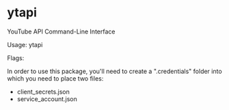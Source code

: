 # ytapi
YouTube API Command-Line Interface

Usage:
  ytapi <flags> <command>

Flags:



In order to use this package, you'll need to create a ".credentials" folder
into which you need to place two files:

  * client_secrets.json
  * service_account.json